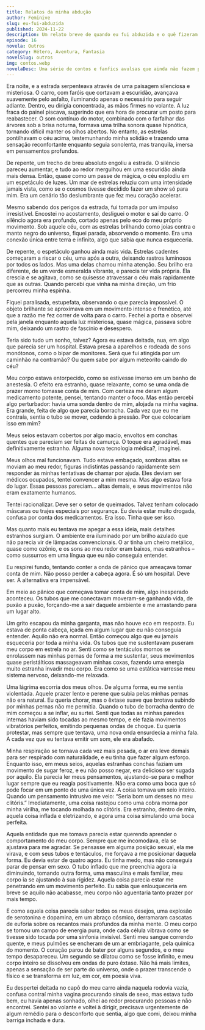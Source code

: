 ```yaml
---
title: Relatos da minha abdução
author: Feminive
slug: eu-fui-abduzida
published: 2024-11-22
description: Um relato breve de quando eu fui abduzida e o quê fizeram comigo.
episode: 16
novela: Outros
category: Hétero, Aventura, Fantasia
novelSlug: outros
img: contos.webp
novelaDesc: Uma série de contos e fanfics avulsas que ainda não fazem parte de uma novela.
---
```


Era noite, e a estrada serpenteava através de uma paisagem silenciosa e misteriosa. O carro, com faróis que cortavam a escuridão, avançava suavemente pelo asfalto, iluminando apenas o necessário para seguir adiante. Dentro, eu dirigia concentrada, as mãos firmes no volante. A luz fraca do painel piscava, sugerindo que era hora de procurar um posto para reabastecer. O som contínuo do motor, combinado com o farfalhar das árvores sob a brisa noturna, formava uma trilha sonora quase hipnótica, tornando difícil manter os olhos abertos. No entanto, as estrelas pontilhavam o céu acima, testemunhando minha solidão e trazendo uma sensação reconfortante enquanto seguia sonolenta, mas tranquila, imersa em pensamentos profundos.

De repente, um trecho de breu absoluto engoliu a estrada. O silêncio pareceu aumentar, e tudo ao redor mergulhou em uma escuridão ainda mais densa. Então, quase como um passe de mágica, o céu explodiu em um espetáculo de luzes. Um mar de estrelas reluziu com uma intensidade jamais vista, como se o cosmos tivesse decidido fazer um show só para mim. Era um cenário tão deslumbrante que fez meu coração acelerar.

Mesmo sabendo dos perigos da estrada, fui tomada por um impulso irresistível. Encostei no acostamento, desliguei o motor e saí do carro. O silêncio agora era profundo, cortado apenas pelo eco do meu próprio movimento. Sob aquele céu, com as estrelas brilhando como joias contra o manto negro do universo, fiquei parada, absorvendo o momento. Era uma conexão única entre terra e infinito, algo que sabia que nunca esqueceria.

De repente, o espetáculo ganhou ainda mais vida. Estrelas cadentes começaram a riscar o céu, uma após a outra, deixando rastros luminosos por todos os lados. Mas uma delas chamou minha atenção. Seu brilho era diferente, de um verde esmeralda vibrante, e parecia ter vida própria. Ela crescia e se agitava, como se quisesse atravessar o céu mais rapidamente que as outras. Quando percebi que vinha na minha direção, um frio percorreu minha espinha.

Fiquei paralisada, estupefata, observando o que parecia impossível. O objeto brilhante se aproximava em um movimento intenso e frenético, até que a razão me fez correr de volta para o carro. Fechei a porta e observei pela janela enquanto aquela luz misteriosa, quase mágica, passava sobre mim, deixando um rastro de fascínio e desespero.

Teria sido tudo um sonho, talvez? Agora eu estava deitada, nua, em algo que parecia ser um hospital. Estava presa a aparelhos e rodeada de sons monótonos, como o bipar de monitores. Será que fui atingida por um caminhão na contramão? Ou quem sabe por algum meteorito caindo do céu?

Meu corpo estava entorpecido, como se estivesse imerso em um banho de anestesia. O efeito era estranho, quase relaxante, como se uma onda de prazer morno tomasse conta de mim. Com certeza me deram algum medicamento potente, pensei, tentando manter o foco. Mas então percebi algo perturbador: havia uma sonda dentro de mim, alojada na minha vagina. Era grande, feita de algo que parecia borracha. Cada vez que eu me contraía, sentia o tubo se mover, cedendo à pressão. Por que colocariam isso em mim?

Meus seios estavam cobertos por algo macio, envoltos em conchas quentes que pareciam ser feitas de camurça. O toque era agradável, mas definitivamente estranho. Alguma nova tecnologia médica?, imaginei.

Meus olhos mal funcionavam. Tudo estava embaçado, sombras altas se moviam ao meu redor, figuras indistintas passando rapidamente sem responder às minhas tentativas de chamar por ajuda. Eles deviam ser médicos ocupados, tentei convencer a mim mesma. Mas algo estava fora do lugar. Essas pessoas pareciam... altas demais, e seus movimentos não eram exatamente humanos.

Tentei racionalizar. Deve ser o setor de queimados. Talvez tenham colocado máscaras ou trajes especiais por segurança. Eu devia estar muito drogada, confusa por conta dos medicamentos. Era isso. Tinha que ser isso.

Mas quanto mais eu tentava me apegar a essa ideia, mais detalhes estranhos surgiam. O ambiente era iluminado por um brilho azulado que não parecia vir de lâmpadas convencionais. O ar tinha um cheiro metálico, quase como ozônio, e os sons ao meu redor eram baixos, mas estranhos – como sussurros em uma língua que eu não conseguia entender.

Eu respirei fundo, tentando conter a onda de pânico que ameaçava tomar conta de mim. Não posso perder a cabeça agora. É só um hospital. Deve ser. A alternativa era impensável.

Em meio ao pânico que começava tomar conta de mim, algo inesperado aconteceu. Os tubos que me conectavam moveram-se ganhando vida, de puxão a puxão, forçando-me a sair daquele ambiente e me arrastando para um lugar alto.

Um grito escapou da minha garganta, mas não houve eco em resposta. Eu estava de ponta cabeça, içada em algum lugar que eu não conseguia entender. Aquilo não era normal. Então começou algo que eu jamais esqueceria por toda a minha vida. Os tubos que me sustentavam puseram meu corpo em estrela no ar. Senti como se tentáculos mornos se enrolassem nas minhas pernas de forma a me sustentar, seus movimentos quase peristálticos massageavam minhas coxas, fazendo uma energia muito estranha invadir meu corpo. Era como se uma estática varresse meu sistema nervoso, deixando-me relaxada.

Uma lágrima escorria dos meus olhos. De alguma forma, eu me sentia violentada. Aquele prazer lento e perene que subia pelas minhas pernas não era natural. Eu queria chorar, mas o êxtase suave que brotava subindo por minhas pernas não me permitia. Quando o tubo de borracha dentro de mim começou a se inflar, eu surtei. Senti que todas as minhas paredes internas haviam sido tocadas ao mesmo tempo, e ele fazia movimentos vibratórios perfeitos, emitindo pequenas ondas de choque. Eu queria protestar, mas sempre que tentava, uma nova onda ensurdecia a minha fala. A cada vez que eu tentava emitir um som, ele era abafado.

Minha respiração se tornava cada vez mais pesada, o ar era leve demais para ser respirado com naturalidade, e eu tinha que fazer algum esforço. Enquanto isso, em meus seios, aquelas estranhas conchas faziam um movimento de sugar feroz, e eu não posso negar, era delicioso ser sugada por aquilo. Ela parecia ler meus pensamentos, ajustando-se para o melhor lugar sempre que eu reagia positivamente. Não era como uma boca que só pode focar em um ponto de uma única vez. A coisa tomava um seio inteiro. Quando um pensamento intrusivo me veio: “Seria bom um desses no meu clitóris.” Imediatamente, uma coisa rastejou como uma cobra morna por minha virilha, me tocando molhada no clitóris. Era estranho, dentro de mim, aquela coisa inflada e eletrizando, e agora uma coisa simulando uma boca perfeita.

Aquela entidade que me tomava parecia estar querendo aprender o comportamento do meu corpo. Sempre que me incomodava, ela se ajustava para me agradar. Se pensasse em alguma posição sexual, ela me virava, e com seus tubos e tentáculos, me forçava a me posicionar daquela forma. Eu devia estar de quatro agora. Eu tinha medo, mas não conseguia parar de pensar em sexo. O tubo inflado que me preenchia agora ia diminuindo, tomando outra forma, uma masculina e mais familiar, meu corpo ia se ajustando à sua rigidez. Aquela coisa parecia estar me penetrando em um movimento perfeito. Eu sabia que enlouqueceria em breve se aquilo não acabasse, meu corpo não aguentaria tanto prazer por mais tempo.

E como aquela coisa parecia saber todos os meus desejos, uma explosão de serotonina e dopamina, em um abraço cósmico, derramaram cascatas de euforia sobre os recantos mais profundos da minha mente. O meu corpo se tornou um campo de energia pura, onde cada célula vibrava como se tivesse sido tocada por uma sinfonia invisível. Senti meu sangue correndo quente, e meus pulmões se encheram de um ar embriagante, pela química do momento. O coração parou de bater por alguns segundos, e o meu tempo desapareceu. Um segundo se dilatou como se fosse infinito, e meu corpo inteiro se dissolveu em ondas de puro êxtase. Não há mais limites, apenas a sensação de ser parte do universo, onde o prazer transcende o físico e se transforma em luz, em cor, em poesia viva.

Eu despertei deitada no capô do meu carro ainda naquela rodovia vazia, confusa contraí minha vagina procurando sinais de sexo, mas estava tudo bem, eu havia apenas sonhado, olhei ao redor procurando pessoas e não encontrei. Sentei ao volante e voltei à dirigir, precisava urgentemente de algum remédio para o desconforto que sentia, algo que comi, deixou minha barriga inchada e dura.